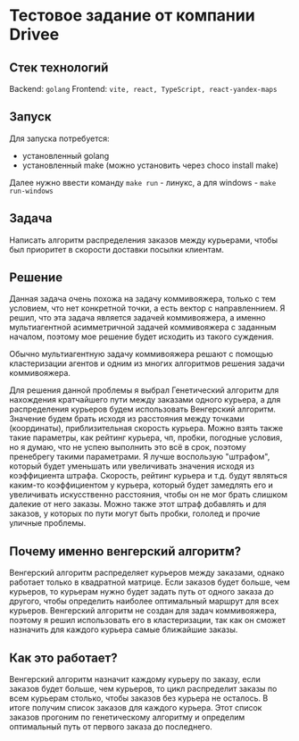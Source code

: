 # Тестовое задание от компании Drivee

## Стек технологий

Backend: `golang`
Frontend: `vite, react, TypeScript, react-yandex-maps`

## Запуск

Для запуска потребуется:

- установленный golang
- установленный make (можно установить через choco install make)

Далее нужно ввести команду
`make run` - линукс, а для windows - `make run-windows`

## Задача

Написать алгоритм распределения заказов между курьерами, чтобы был приоритет в скорости доставки посылки клиентам.

## Решение

Данная задача очень похожа на задачу коммивояжера, только с тем условием, что нет конкретной точки, а есть вектор с направленнием. Я решил, что эта задача является задачей коммивояжера, а именно мультиагентной асимметричной задачей коммивояжера с заданным началом, поэтому мое решение будет исходить из такого суждения.

Обычно мультиагентную задачу коммивояжера решают с помощью кластеризации агентов и одним из многих алгоритмов решения задачи коммивояжера.

Для решения данной проблемы я выбрал Генетический алгоритм для нахождения кратчайшего пути между заказами одного курьера, а для распределения курьеров будем использовать Венгерский алгоритм.
Значение будем брать исходя из расстояния между точками (координаты), приблизительная скорость курьера. Можно взять также такие параметры, как рейтинг курьера, чп, пробки, погодные условия, но я думаю, что не успею выполнить это всё в срок, поэтому пренебрегу такими параметрами.
Я лучше воспользую "штрафом", который будет уменьшать или увеличивать значения исходя из коэффициента штрафа. Скорость, рейтинг курьера и т.д. будут являться каким-то коэффициентом у курьера, который будет замедлять его и увеличивать искусственно расстояния, чтобы он не мог брать слишком далекие от него заказы. Можно также этот штраф добавлять и для заказов, у которых по пути могут быть пробки, гололед и прочие уличные проблемы.

## Почему именно венгерский алгоритм?

Венгерский алгоритм распределяет курьеров между заказами, однако работает только в квадратной матрице. Если заказов будет больше, чем курьеров, то курьерам нужно будет задать путь от одного заказа до другого, чтобы определить наиболее оптимальный маршрут для всех курьеров. Венгерский алгоритм не создан для задач коммивояжера, поэтому я решил использовать его в кластеризации, так как он сможет назначить для каждого курьера самые ближайшие заказы.

## Как это работает?

Венгерский алгоритм назначит каждому курьеру по заказу, если заказов будет больше, чем курьеров, то цикл распределит заказы по всем курьерам столько, чтобы заказов без курьера не осталось. В итоге получим список заказов для каждого курьера. Этот список заказов прогоним по генетическому алгоритму и определим оптимальный путь от первого заказа до последнего.
